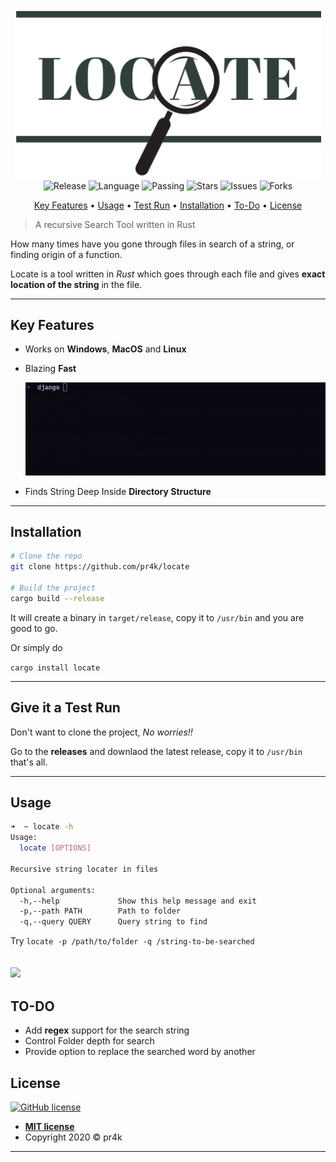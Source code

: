 

<p align="center">
    <img src="img/locate.png" width="490" alt"howto" >
    <br>
    <img src="https://img.shields.io/github/v/release/pr4k/locate"
        alt="Release">
    <img src="https://img.shields.io/badge/language-rust-red.svg" alt="Language">
    <img src="https://github.com/pr4k/locate/workflows/Publish/badge.svg" alt="Passing">
    <img src="https://img.shields.io/github/stars/pr4k/locate" alt="Stars">
    <img src="https://img.shields.io/github/issues/pr4k/locate" alt="Issues">
    <img src="https://img.shields.io/github/forks/pr4k/locate" alt="Forks">
</p>
<p align="center">
    <a href="#key-features">Key Features</a> •
    <a href="#usage">Usage</a> •
    <a href="#give-it-a-test-run">Test Run</a> •
    <a href="#installation">Installation</a> •
    <a href="#to-do">To-Do</a> •
    <a href="#license">License</a>
</p>

> A recursive Search Tool written in Rust

How many times have you gone through files in search of a string, or finding origin of a function.

Locate is a tool written in *Rust* which goes through each file and gives **exact location of the string** in the file.

---
## **Key Features**
- Works on **Windows**, **MacOS** and **Linux**
- Blazing **Fast**
  
  ![speed](img/speed.gif)

- Finds String Deep Inside **Directory Structure**
  

---

## **Installation** 

``` bash
# Clone the repo
git clone https://github.com/pr4k/locate

# Build the project
cargo build --release

```
It will create a binary in `target/release`, copy it to `/usr/bin` and you are good to go.

Or simply do 

`cargo install locate`

---

## **Give it a Test Run**
Don't want to clone the project, *No worries!!* 

Go to the **releases** and downlaod the latest release, copy it to `/usr/bin` that's all.

---

## **Usage**

```bash
➜  ~ locate -h                       
Usage:
  locate [OPTIONS]

Recursive string locater in files

Optional arguments:
  -h,--help             Show this help message and exit
  -p,--path PATH        Path to folder
  -q,--query QUERY      Query string to find
```
Try `locate -p /path/to/folder -q /string-to-be-searched`



<a href="https://asciinema.org/a/9uBSxwooJEGBLNZvoaW5zPPhF"><img src = "https://asciinema.org/a/9uBSxwooJEGBLNZvoaW5zPPhF.png" width = 500/></a>
---

## **TO-DO**

- Add **regex** support for the search string
- Control Folder depth for search
- Provide option to replace the searched word by another
  
## **License**
[![GitHub license](https://img.shields.io/github/license/pr4k/locate)](https://github.com/pr4k/locate)

- **[MIT license](http://opensource.org/licenses/mit-license.php)**
- Copyright 2020 © pr4k
---
